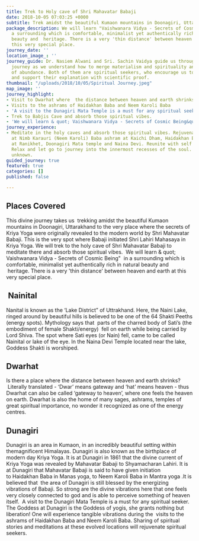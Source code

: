 ```yaml
---
title: Trek to Holy cave of Shri Mahavatar Babaji
date: 2018-10-05 07:03:25 +0000
subtitle: Trek amidst the beautiful Kumaon mountains in Doonagiri, Uttarakhand
package_description: We will learn "Vaishwanara Vidya - Secrets of Cosmic Being"  in
  a surrounding which is comfortable, minimalist yet authentically rich in natural
  beauty and  heritage. There is a very 'thin distance' between heaven and earth at
  this very special place.
journey_date: ''
location_image_: ''
journey_guide: Dr. Nasiem Alwani and Sri. Sachin Vaidya guide us through this transforming
  journey as we understand how to merge materialism and spirituality and live a life
  of abundance. Both of them are spiritual seekers, who encourage us to learn by questioning
  and support their explanation with scientific proof.
thumbnail: "/uploads/2018/10/05/Spiritual Journey.jpeg"
map_image: ''
journey_highlight:
- Visit to Dwarhat where  the distance between heaven and earth shrinks
- Visits to the ashrams of Haidakhan Baba and Neem Karoli Baba
- 'A visit to the Dunagiri Mata Temple is a must for any spiritual seeker. '
- Trek to Babjis Cave and absorb those spiritual vibes.
- 'We will learn & quot; Vaishwanara Vidya - Secrets of Cosmic Being&quot;  '
journey_experience:
- Meditate in the holy caves and absorb those spiritual vibes. Rejuvenate your Body-Mind-Soul
  at Nimb Karauri (Neem Karoli) Baba ashram at Kaichi Dham, Haidakhan Baba Temple
  at Ranikhet, Doonagiri Mata temple and Naina Devi. Reunite with self through nature.
  Relax and let go to journey into the innermost recesses of the soul. Discover the
  unknown.
guided_journey: true
featured: true
categories: []
published: false

---
```

## **Places Covered**

This divine journey takes us  trekking amidst the beautiful Kumaon mountains in Doonagiri, Uttarakhand to the very place where the secrets of Kriya Yoga were originally revealed to the modern world by Shri Mahavatar Babaji. This is the very spot where Babaji initiated Shri Lahiri Mahasaya in Kriya Yoga. We will trek to the holy cave of Shri Mahavatar Babaji to meditate there and absorb those spiritual vibes.  We will learn & quot; Vaishwanara Vidya - Secrets of Cosmic Being&quot;  in a surrounding which is comfortable, minimalist yet authentically rich in natural beauty and  heritage. There is a very &#39;thin distance&#39; between heaven and earth at this very special place.

##  **Nainital**

Nanital is known as the ‘Lake District” of Uttrakhand. Here, the Naini Lake, ringed around by beautiful hills is believed to be one of the 64 Shakti Peeths (energy spots). Mythology says that  parts of the charred body of Sati’s (the embodiment of female Shakti/energy)  fell on earth while being carried by Lord Shiva. The spot where Sati eyes (or Nain) fell, came to be called Nainital or lake of the eye. In the Naina Devi Temple located near the lake, Goddess Shakti is worshiped.

## **Dwarhat**

Is there a place where the distance between heaven and earth shrinks?  Literally translated - ‘Dwar’ means gateway and ‘hat’ means heaven - thus Dwarhat can also be called ‘gateway to heaven’, where one feels the heaven on earth. Dwarhat is also the home of many sages, ashrams, temples of great spiritual importance, no wonder it recognized as one of the energy centres.

## **Dunagiri** 

Dunagiri is an area in Kumaon, in an incredibly beautiful setting within themagnificent Himalayas. Dunagiri is also known as the birthplace of modern day Kriya Yoga. It is at Dunagiri in 1861 that the divine current of Kriya Yoga was revealed by Mahavatar Babaji to Shyamacharan Lahiri. It is at Dunagiri that Mahavatar Babaji is said to have given initiation to Haidakhan Baba in Manas yoga, to Neem Karoli Baba in Mantra yoga .It is believed that  the area of Dunagiri is still blessed by the energizing vibrations of Babaji. So strong are the divine vibrations here that one feels very closely connected to god and is able to perceive something of heaven itself.  A visit to the Dunagiri Mata Temple is a must for any spiritual seeker. The Goddess at Dunagiri is the Goddess of yogis, she grants nothing but liberation! One will experience tangible vibrations during the  visits to the ashrams of Haidakhan Baba and Neem Karoli Baba. Sharing of spiritual stories and meditations at these evolved locations will rejuvenate spiritual seekers.